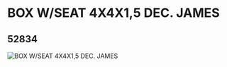 # BOX W/SEAT 4X4X1,5 DEC. JAMES
## 52834
![BOX W/SEAT 4X4X1,5 DEC. JAMES](https://lc-www-live-s.legocdn.com/media/bricks/5/2/4262087.jpg)